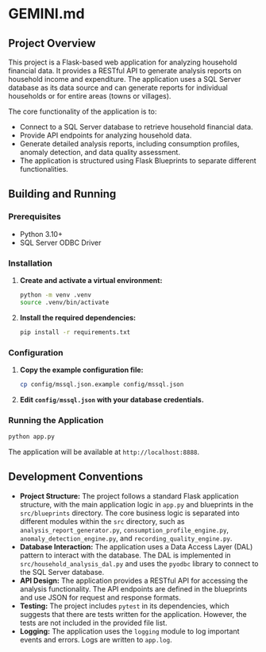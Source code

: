 # GEMINI.md

## Project Overview

This project is a Flask-based web application for analyzing household financial data. It provides a RESTful API to generate analysis reports on household income and expenditure. The application uses a SQL Server database as its data source and can generate reports for individual households or for entire areas (towns or villages).

The core functionality of the application is to:
-   Connect to a SQL Server database to retrieve household financial data.
-   Provide API endpoints for analyzing household data.
-   Generate detailed analysis reports, including consumption profiles, anomaly detection, and data quality assessment.
-   The application is structured using Flask Blueprints to separate different functionalities.

## Building and Running

### Prerequisites

-   Python 3.10+
-   SQL Server ODBC Driver

### Installation

1.  **Create and activate a virtual environment:**

    ```bash
    python -m venv .venv
    source .venv/bin/activate
    ```

2.  **Install the required dependencies:**

    ```bash
    pip install -r requirements.txt
    ```

### Configuration

1.  **Copy the example configuration file:**

    ```bash
    cp config/mssql.json.example config/mssql.json
    ```

2.  **Edit `config/mssql.json` with your database credentials.**

### Running the Application

```bash
python app.py
```

The application will be available at `http://localhost:8888`.

## Development Conventions

-   **Project Structure:** The project follows a standard Flask application structure, with the main application logic in `app.py` and blueprints in the `src/blueprints` directory. The core business logic is separated into different modules within the `src` directory, such as `analysis_report_generator.py`, `consumption_profile_engine.py`, `anomaly_detection_engine.py`, and `recording_quality_engine.py`.
-   **Database Interaction:** The application uses a Data Access Layer (DAL) pattern to interact with the database. The DAL is implemented in `src/household_analysis_dal.py` and uses the `pyodbc` library to connect to the SQL Server database.
-   **API Design:** The application provides a RESTful API for accessing the analysis functionality. The API endpoints are defined in the blueprints and use JSON for request and response formats.
-   **Testing:** The project includes `pytest` in its dependencies, which suggests that there are tests written for the application. However, the tests are not included in the provided file list.
-   **Logging:** The application uses the `logging` module to log important events and errors. Logs are written to `app.log`.
